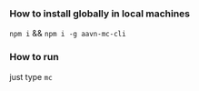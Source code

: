 ### How to install globally in local machines
`npm i` && `npm i -g aavn-mc-cli`

### How to run
just type `mc`
